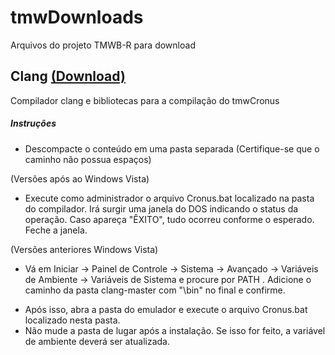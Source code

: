 # tmwDownloads
Arquivos do projeto TMWB-R para download

## Clang [(Download)](../../raw/master/clang-master.zip)

Compilador clang e bibliotecas para a compilação do tmwCronus

##### Instruções
 * Descompacte o conteúdo em uma pasta separada (Certifique-se que o caminho não possua espaços)

(Versões após ao Windows Vista)
 * Execute como administrador o arquivo Cronus.bat localizado na pasta do compilador. Irá surgir uma janela do DOS indicando
o status da operação. Caso apareça "ÊXITO", tudo ocorreu conforme o esperado. Feche a janela.

(Versões anteriores Windows Vista)
 * Vá em Iniciar -> Painel de Controle -> Sistema -> Avançado -> Variáveis de Ambiente -> Variáveis de Sistema e procure por PATH . Adicione o caminho da pasta clang-master com "\bin" no final e confirme.

- Após isso, abra a pasta do emulador e execute o arquivo Cronus.bat localizado nesta pasta.
- Não mude a pasta de lugar após a instalação. Se isso for feito, a variável de ambiente deverá ser atualizada.
